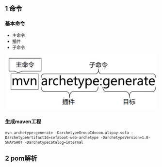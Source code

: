 ## 1 命令


### 基本命令

* 主命令
* 插件
* 子命令

![](image/2022-10-30-14-14-47.png)



### 生成maven工程

```
mvn archetype:generate -DarchetypeGroupId=com.alipay.sofa -DarchetypeArtifactId=sofaboot-web-archetype -DarchetypeVersion=1.0-SNAPSHOT -DarchetypeCatalog=internal
```

## 2 pom解析


